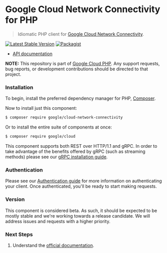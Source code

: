 # Google Cloud Network Connectivity for PHP

> Idiomatic PHP client for [Google Cloud Network Connectivity](https://cloud.google.com/network-connectivity).

[![Latest Stable Version](https://poser.pugx.org/google/cloud-network-connectivity/v/stable)](https://packagist.org/packages/google/cloud-network-connectivity) [![Packagist](https://img.shields.io/packagist/dm/google/cloud-network-connectivity.svg)](https://packagist.org/packages/google/cloud-network-connectivity)

* [API documentation](http://googleapis.github.io/google-cloud-php/#/docs/cloud-network-connectivity/latest/networkconnectivity/readme)

**NOTE:** This repository is part of [Google Cloud PHP](https://github.com/googleapis/google-cloud-php). Any
support requests, bug reports, or development contributions should be directed to
that project.

### Installation

To begin, install the preferred dependency manager for PHP, [Composer](https://getcomposer.org/).

Now to install just this component:

```sh
$ composer require google/cloud-network-connectivity
```

Or to install the entire suite of components at once:

```sh
$ composer require google/cloud
```

This component supports both REST over HTTP/1.1 and gRPC. In order to take advantage of the benefits offered by gRPC (such as streaming methods)
please see our [gRPC installation guide](https://cloud.google.com/php/grpc).

### Authentication

Please see our [Authentication guide](https://github.com/googleapis/google-cloud-php/blob/main/AUTHENTICATION.md) for more information
on authenticating your client. Once authenticated, you'll be ready to start making requests.

### Version

This component is considered beta. As such, it should be expected to be mostly
stable and we're working towards a release candidate. We will address issues
and requests with a higher priority.

### Next Steps

1. Understand the [official documentation](https://cloud.google.com/network-connectivity/docs).
